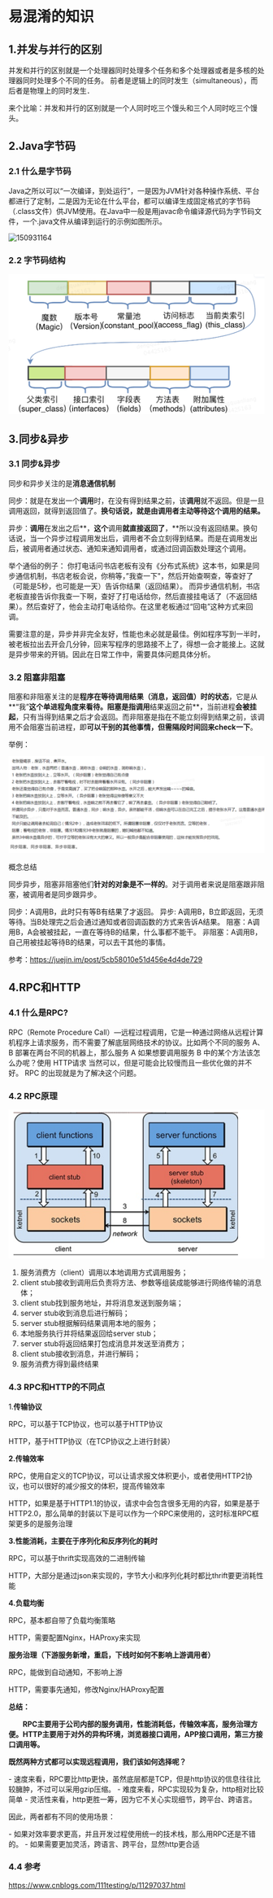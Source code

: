 # 易混淆的知识

## 1.并发与并行的区别

并发和并行的区别就是一个处理器同时处理多个任务和多个处理器或者是多核的处理器同时处理多个不同的任务。
前者是逻辑上的同时发生（simultaneous），而后者是物理上的同时发生．

来个比喻：并发和并行的区别就是一个人同时吃三个馒头和三个人同时吃三个馒头。

## 2.Java字节码

### 2.1 什么是字节码

Java之所以可以“一次编译，到处运行”，一是因为JVM针对各种操作系统、平台都进行了定制，二是因为无论在什么平台，都可以编译生成固定格式的字节码（.class文件）供JVM使用。在Java中一般是用javac命令编译源代码为字节码文件，一个.java文件从编译到运行的示例如图所示。

![150931164](/Users/dengquanliang/typora/meituan/易混淆的知识/易混淆的知识.assets/150931164.png)

### 2.2 字节码结构

![](%E6%98%93%E6%B7%B7%E6%B7%86%E7%9A%84%E7%9F%A5%E8%AF%86.assets/WX20200522-184844@2x.png)

## 3.同步&异步

### 3.1 同步&异步

同步和异步关注的是**消息通信机制**

同步：就是在发出一个**调用**时，在没有得到结果之前，该**调用**就不返回。但是一旦调用返回，就得到返回值了。**换句话说，就是由调用者主动等待这个调用的结果。**

异步：**调用**在发出之后**，**这个**调用**就直接返回了**，**所以没有返回结果。换句话说，当一个异步过程调用发出后，调用者不会立刻得到结果。而是在调用发出后，被调用者通过状态、通知来通知调用者，或通过回调函数处理这个调用。

举个通俗的例子：
你打电话问书店老板有没有《分布式系统》这本书，如果是同步通信机制，书店老板会说，你稍等，”我查一下"，然后开始查啊查，等查好了（可能是5秒，也可能是一天）告诉你结果（返回结果）。
而异步通信机制，书店老板直接告诉你我查一下啊，查好了打电话给你，然后直接挂电话了（不返回结果）。然后查好了，他会主动打电话给你。在这里老板通过“回电”这种方式来回调。

需要注意的是，异步并非完全友好，性能也未必就是最佳。例如程序写到一半时，被老板拉出去开会几分钟，回来写程序的思路接不上了，得想一会才能接上。这就是异步带来的开销。因此在日常工作中，需要具体问题具体分析。

### **3.2 阻塞非阻塞**

阻塞和非阻塞关注的是**程序在等待调用结果（消息，返回值）时的状态**，它是从**“我”**这个单进程角度来看待。阻塞是指调用**结果返回之前**，当前进程**会被挂起**，只有当得到结果之后才会返回。而非阻塞是指在不能立刻得到结果之前，该调用不会阻塞当前进程，即**可以干别的其他事情，但需隔段时间回来check一下**。

举例：

![image-20200721145017234](%E6%98%93%E6%B7%B7%E6%B7%86%E7%9A%84%E7%9F%A5%E8%AF%86.assets/image-20200721145017234.png)

概念总结

同步异步，阻塞非阻塞他们**针对的对象是不一样的**。对于调用者来说是阻塞跟非阻塞，被调用者是同步跟异步。

同步：A调用B，此时只有等B有结果了才返回。
 异步: A调用B，B立即返回，无须等待。当B处理完之后会通过通知或者回调函数的方式来告诉A结果。
 阻塞：A调用B，A会被被挂起，一直在等待B的结果，什么事都不能干。
 非阻塞：A调用B，自己用被挂起等待B的结果，可以去干其他的事情。

参考：https://juejin.im/post/5cb58010e51d456e4d4de729

## 4.RPC和HTTP

### 4.1 什么是RPC?

RPC（Remote Procedure Call）—远程过程调用，它是一种通过网络从远程计算机程序上请求服务，而不需要了解底层网络技术的协议。比如两个不同的服务 A、B 部署在两台不同的机器上，那么服务 A 如果想要调用服务 B 中的某个方法该怎么办呢？使用 HTTP请求 当然可以，但是可能会比较慢而且一些优化做的并不好。 RPC 的出现就是为了解决这个问题。

### 4.2 RPC原理

![image-20200721155531803](%E6%98%93%E6%B7%B7%E6%B7%86%E7%9A%84%E7%9F%A5%E8%AF%86.assets/image-20200721155531803.png)

1. 服务消费方（client）调用以本地调用方式调用服务；
2. client stub接收到调用后负责将方法、参数等组装成能够进行网络传输的消息体；
3. client stub找到服务地址，并将消息发送到服务端；
4. server stub收到消息后进行解码；
5. server stub根据解码结果调用本地的服务；
6. 本地服务执行并将结果返回给server stub；
7. server stub将返回结果打包成消息并发送至消费方；
8. client stub接收到消息，并进行解码；
9. 服务消费方得到最终结果

### 4.3 RPC和HTTP的不同点

1.**传输协议**

RPC，可以基于TCP协议，也可以基于HTTP协议

HTTP，基于HTTP协议（在TCP协议之上进行封装）

**2.传输效率**

RPC，使用自定义的TCP协议，可以让请求报文体积更小，或者使用HTTP2协议，也可以很好的减少报文的体积，提高传输效率

HTTP，如果是基于HTTP1.1的协议，请求中会包含很多无用的内容，如果是基于HTTP2.0，那么简单的封装以下是可以作为一个RPC来使用的，这时标准RPC框架更多的是服务治理

**3.性能消耗，主要在于序列化和反序列化的耗时**

RPC，可以基于thrift实现高效的二进制传输

HTTP，大部分是通过json来实现的，字节大小和序列化耗时都比thrift要更消耗性能

**4.负载均衡**

RPC，基本都自带了负载均衡策略

HTTP，需要配置Nginx，HAProxy来实现

**服务治理（下游服务新增，重启，下线时如何不影响上游调用者）**

RPC，能做到自动通知，不影响上游

HTTP，需要事先通知，修改Nginx/HAProxy配置

**总结：**

  **RPC主要用于公司内部的服务调用，性能消耗低，传输效率高，服务治理方便。HTTP主要用于对外的异构环境，浏览器接口调用，APP接口调用，第三方接口调用等。**

**既然两种方式都可以实现远程调用，我们该如何选择呢？**

\- 速度来看，RPC要比http更快，虽然底层都是TCP，但是http协议的信息往往比较臃肿，不过可以采用gzip压缩。
\- 难度来看，RPC实现较为复杂，http相对比较简单
\- 灵活性来看，http更胜一筹，因为它不关心实现细节，跨平台、跨语言。

因此，两者都有不同的使用场景：

\- 如果对效率要求更高，并且开发过程使用统一的技术栈，那么用RPC还是不错的。
\- 如果需要更加灵活，跨语言、跨平台，显然http更合适

### 4.4 参考

https://www.cnblogs.com/111testing/p/11297037.html

